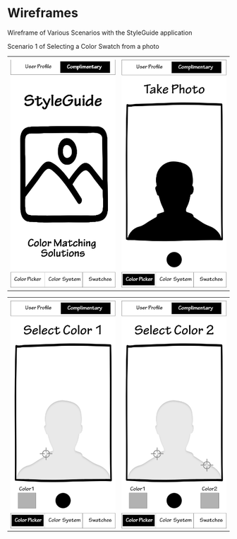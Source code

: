 # Wireframes

Wireframe of Various Scenarios with the StyleGuide application

Scenario 1 of Selecting a Color Swatch from a photo


<table>
  <tr>
   <td>
   </td>
   <td>
   </td>
  </tr>
  <tr>
   <td>
<img src="1_Home_Screen.jpg" width="" alt="alt_text" title="image_tooltip">

   </td>
   <td>
<img src="2_Image_Capture.jpg" width="" alt="alt_text" title="image_tooltip">
   </td>
  </tr>
</table>

<table>
  <tr>
   <td>
   </td>
   <td>
   </td>
  </tr>
  <tr>
   <td>
<img src="3_Color_Select_1.jpg" width="" alt="alt_text" title="image_tooltip">
   </td>
   <td>
<img src="4_Color_Select_2.jpg" width="" alt="alt_text" title="image_tooltip">
   </td>
  </tr>
</table>

